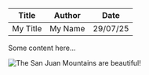 |Title|Author|Date|
|---|---|---|
|My Title|My Name|29/07/25|

Some content here...


![The San Juan Mountains are beautiful!](https://encrypted-tbn1.gstatic.com/images?q=tbn:ANd9GcT9XLoPTbsZKFEZuXQUhGI5J15Gcc_OTGHbROJLhoP1uxl7Y5NAf7vSuQQoSnhY5-lTk9wi0bHi1NNQ25QNePcpRmA5kFt9z0-DfPpG9RKm "San Juan Mountains")
